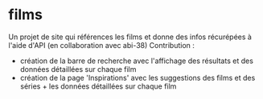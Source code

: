 # films
Un projet de site qui références les films et donne des infos récurépées à l'aide d'API (en collaboration avec abi-38)
Contribution : 
- création de la barre de recherche avec l'affichage des résultats et des données détaillées sur chaque film
- création de la page 'Inspirations' avec les suggestions des films et des séries + les données détaillées sur chaque film

